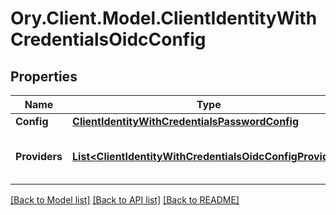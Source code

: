 # Ory.Client.Model.ClientIdentityWithCredentialsOidcConfig

## Properties

Name | Type | Description | Notes
------------ | ------------- | ------------- | -------------
**Config** | [**ClientIdentityWithCredentialsPasswordConfig**](ClientIdentityWithCredentialsPasswordConfig.md) |  | [optional] 
**Providers** | [**List&lt;ClientIdentityWithCredentialsOidcConfigProvider&gt;**](ClientIdentityWithCredentialsOidcConfigProvider.md) | A list of OpenID Connect Providers | [optional] 

[[Back to Model list]](../README.md#documentation-for-models) [[Back to API list]](../README.md#documentation-for-api-endpoints) [[Back to README]](../README.md)

